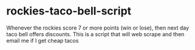# rockies-taco-bell-script

Whenever the rockies score 7 or more points (win or lose), then next day taco bell offers discounts. This is a script that will web scrape and then email me if I get cheap tacos


